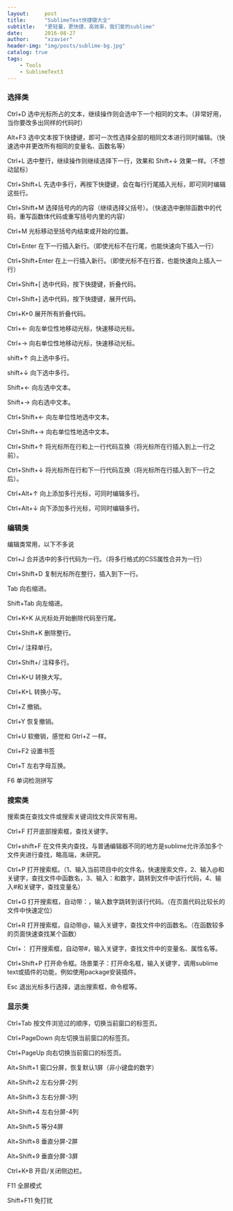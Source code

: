 ```yaml
---
layout:     post
title:      "SublimeText快捷键大全"
subtitle:   "更轻量，更快捷，高效率，我们爱的sublime"
date:       2016-08-27
author:     "xzavier"
header-img: "img/posts/sublime-bg.jpg"
catalog: true
tags:
    - Tools
    - SublimeText3
---
```



### 选择类

Ctrl+D 选中光标所占的文本，继续操作则会选中下一个相同的文本。（非常好用，当你要改多出同样的代码时）

Alt+F3 选中文本按下快捷键，即可一次性选择全部的相同文本进行同时编辑。（快速选中并更改所有相同的变量名、函数名等）

Ctrl+L 选中整行，继续操作则继续选择下一行，效果和 Shift+↓ 效果一样。（不想动鼠标）

Ctrl+Shift+L 先选中多行，再按下快捷键，会在每行行尾插入光标，即可同时编辑这些行。

Ctrl+Shift+M 选择括号内的内容（继续选择父括号）。（快速选中删除函数中的代码，重写函数体代码或重写括号内里的内容）

Ctrl+M 光标移动至括号内结束或开始的位置。

Ctrl+Enter 在下一行插入新行。（即使光标不在行尾，也能快速向下插入一行）

Ctrl+Shift+Enter 在上一行插入新行。（即使光标不在行首，也能快速向上插入一行）

Ctrl+Shift+[ 选中代码，按下快捷键，折叠代码。

Ctrl+Shift+] 选中代码，按下快捷键，展开代码。

Ctrl+K+0 展开所有折叠代码。

Ctrl+← 向左单位性地移动光标，快速移动光标。

Ctrl+→ 向右单位性地移动光标，快速移动光标。

shift+↑ 向上选中多行。

shift+↓ 向下选中多行。

Shift+← 向左选中文本。

Shift+→ 向右选中文本。

Ctrl+Shift+← 向左单位性地选中文本。

Ctrl+Shift+→ 向右单位性地选中文本。

Ctrl+Shift+↑ 将光标所在行和上一行代码互换（将光标所在行插入到上一行之前）。

Ctrl+Shift+↓ 将光标所在行和下一行代码互换（将光标所在行插入到下一行之后）。

Ctrl+Alt+↑ 向上添加多行光标，可同时编辑多行。

Ctrl+Alt+↓ 向下添加多行光标，可同时编辑多行。

### 编辑类

编辑类常用，以下不多说

Ctrl+J 合并选中的多行代码为一行。（将多行格式的CSS属性合并为一行）

Ctrl+Shift+D 复制光标所在整行，插入到下一行。

Tab 向右缩进。 

Shift+Tab 向左缩进。

Ctrl+K+K 从光标处开始删除代码至行尾。

Ctrl+Shift+K 删除整行。

Ctrl+/ 注释单行。

Ctrl+Shift+/ 注释多行。

Ctrl+K+U 转换大写。

Ctrl+K+L 转换小写。

Ctrl+Z 撤销。

Ctrl+Y 恢复撤销。

Ctrl+U 软撤销，感觉和 Gtrl+Z 一样。

Ctrl+F2 设置书签

Ctrl+T 左右字母互换。

F6 单词检测拼写

### 搜索类

搜索类在查找文件或搜索关键词找文件灰常有用。

Ctrl+F 打开底部搜索框，查找关键字。

Ctrl+shift+F 在文件夹内查找，与普通编辑器不同的地方是sublime允许添加多个文件夹进行查找，略高端，未研究。

Ctrl+P 打开搜索框。（1、输入当前项目中的文件名，快速搜索文件，2、输入@和关键字，查找文件中函数名，3、输入：和数字，跳转到文件中该行代码，4、输入#和关键字，查找变量名）

Ctrl+G 打开搜索框，自动带：，输入数字跳转到该行代码。（在页面代码比较长的文件中快速定位）

Ctrl+R 打开搜索框，自动带@，输入关键字，查找文件中的函数名。（在函数较多的页面快速查找某个函数）

Ctrl+： 打开搜索框，自动带#，输入关键字，查找文件中的变量名、属性名等。

Ctrl+Shift+P 打开命令框。场景栗子：打开命名框，输入关键字，调用sublime text或插件的功能，例如使用package安装插件。

Esc 退出光标多行选择，退出搜索框，命令框等。


### 显示类

Ctrl+Tab 按文件浏览过的顺序，切换当前窗口的标签页。

Ctrl+PageDown 向左切换当前窗口的标签页。

Ctrl+PageUp 向右切换当前窗口的标签页。

Alt+Shift+1 窗口分屏，恢复默认1屏（非小键盘的数字）

Alt+Shift+2 左右分屏-2列

Alt+Shift+3 左右分屏-3列

Alt+Shift+4 左右分屏-4列

Alt+Shift+5 等分4屏

Alt+Shift+8 垂直分屏-2屏

Alt+Shift+9 垂直分屏-3屏

Ctrl+K+B 开启/关闭侧边栏。

F11 全屏模式

Shift+F11 免打扰

